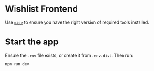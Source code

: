 # Wishlist Frontend

Use [`mise`](https://mise.jdx.dev/) to ensure you have the right version of required
tools installed.

# Start the app
Ensure the `.env` file exists, or create it from `.env.dist`.
Then run:
```bash
npm run dev
```
